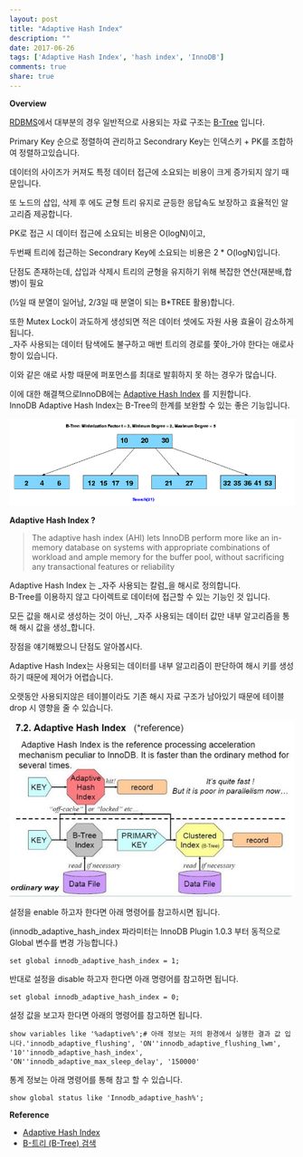 ```yaml
---
layout: post
title: "Adaptive Hash Index"
description: ""
date: 2017-06-26
tags: ['Adaptive Hash Index', 'hash index', 'InnoDB']
comments: true
share: true
---
```


**Overview**  
  
[RDBMS](https://en.wikipedia.org/wiki/Relational_database_management_system)에서
대부분의 경우 일반적으로 사용되는 자료 구조는 [B-Tree](https://en.wikipedia.org/wiki/B-tree) 입니다.

Primary Key 순으로 정렬하여 관리하고 Secondrary Key는 인덱스키 + PK를 조합하여 정렬하고있습니다.  
  
데이터의 사이즈가 커져도 특정 데이터 접근에 소요되는 비용이 크게 증가되지 않기 때문입니다.

또 노드의 삽입, 삭제 후 에도 균형 트리 유지로 균등한 응답속도 보장하고 효율적인 알고리즘 제공합니다.  
  

PK로 접근 시 데이터 접근에 소요되는 비용은 O(logN)이고,

두번째 트리에 접근하는 Secondrary Key에 소요되는 비용은 2 * O(logN)입니다.

  

단점도 존재하는데, 삽입과 삭제시 트리의 균형을 유지하기 위해 복잡한 연산(재분배,합병)이 필요

(½일 때 분열이 일어남, 2/3일 때 분열이 되는 B*TREE 활용)합니다.

  
또한 Mutex Lock이 과도하게 생성되면 적은 데이터 셋에도 자원 사용 효율이 감소하게 됩니다.  
_자주 사용되는 데이터 탐색에도 불구하고 매번 트리의 경로를 쫓아_가야 한다는 애로사항이 있습니다.  
  
이와 같은 애로 사항 때문에 퍼포먼스를 최대로 발휘하지 못 하는 경우가 많습니다.  

이에 대한 해결책으로InnoDB에는 [Adaptive Hash
Index](https://dev.mysql.com/doc/refman/5.7/en/innodb-adaptive-hash.html) 를
지원합니다.  
InnoDB Adaptive Hash Index는 B-Tree의 한계를 보완할 수 있는 좋은 기능입니다.

  

  

  

![](/assets/images/posts/766/253F3F4859510F34347602.GIF)

  

  

  

**Adaptive Hash Index ?**

  

  

> The adaptive hash index (AHI) lets InnoDB perform more like an in-memory
database on systems with appropriate combinations of workload and ample memory
for the buffer pool, without sacrificing any transactional features or
reliability  

  

  

Adaptive Hash Index 는 _자주 사용되는 칼럼_을 해시로 정의합니다.  
B-Tree를 이용하지 않고 다이렉트로 데이터에 접근할 수 있는 기능인 것 입니다.

  

모든 값을 해시로 생성하는 것이 아닌, _자주 사용되는 데이터 값만 내부 알고리즘을 통해 해시 값을 생성_합니다.

장점을 얘기해봤으니 단점도 알아봅시다.

  
Adaptive Hash Index는 사용되는 데이터를 내부 알고리즘이 판단하여 해시 키를 생성하기 때문에 제어가 어렵습니다.

오랫동안 사용되지않은 테이블이라도 기존 해시 자료 구조가 남아있기 때문에 테이블 drop 시 영향을 줄 수 있습니다.

  

  

  

![](/assets/images/posts/766/237811345951B548279CD5.JPEG)

  

  

  

설정을 enable 하고자 한다면 아래 명령어를 참고하시면 됩니다.

(innodb_adaptive_hash_index 파라미터는 InnoDB Plugin 1.0.3 부터 동적으로 Global 변수를 변경
가능합니다.)

  

  

    set global innodb_adaptive_hash_index = 1;

  

반대로 설정을 disable 하고자 한다면 아래 명령어를 참고하면 됩니다.  

    set global innodb_adaptive_hash_index = 0;

  

설정 값을 보고자 한다면 아래의 명령어를 참고하면 됩니다.

  

    show variables like '%adaptive%';# 아래 정보는 저의 환경에서 실행한 결과 값 입니다.'innodb_adaptive_flushing', 'ON''innodb_adaptive_flushing_lwm', '10''innodb_adaptive_hash_index', 'ON''innodb_adaptive_max_sleep_delay', '150000'

  

통계 정보는 아래 명령어를 통해 참고 할 수 있습니다.

  

    show global status like 'Innodb_adaptive_hash%';

  

  

**Reference**

  * [Adaptive Hash Index](https://dev.mysql.com/doc/refman/5.7/en/innodb-adaptive-hash.html)
  * [B-트리 (B-Tree) 검색](http://ddmix.blogspot.kr/2015/01/cppalgo-18-b-tree-search.html)

  

